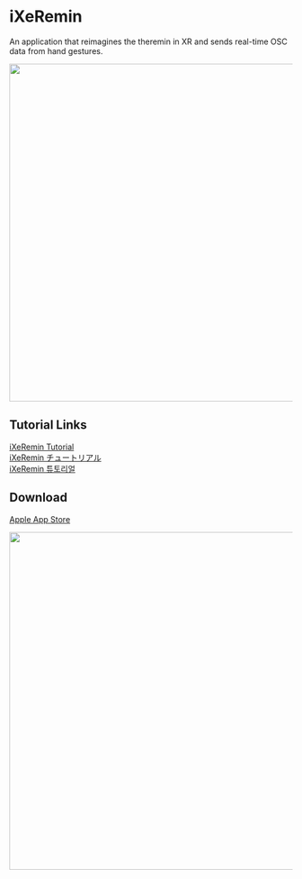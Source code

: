 # iXeRemin
An application that reimagines the theremin in XR and sends real-time OSC data from hand gestures.    

<img src="https://github.com/user-attachments/assets/16aab375-9c50-44e6-895c-a50227f6bfb9" width="600">

## Tutorial Links
<a href="https://www.gwangyulee.com/p/ixeremin-tutorial-eng.html" target="_blank">iXeRemin Tutorial</a>    
<a href="https://www.gwangyulee.com/p/ixeremin-tutorial-jpn.html" target="_blank">iXeRemin チュートリアル</a>    
<a href="https://www.gwangyulee.com/p/ixeremin-tutorial-kor.html" target="_blank">iXeRemin 튜토리얼</a>   

## Download
<a href="https://apps.apple.com/app/ixeremin/id6746877322" target="_blank">Apple App Store</a>    

<img src="https://github.com/user-attachments/assets/3995ac64-588e-4411-845f-732d8caff5f8" width="600">
